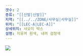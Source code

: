 ```yaml
---
갯수: 2
종류: "[[신발|신발]]"
지역: "[[../../ZONE/사무실|사무실]]"
위치: "[[LEC-A|LEC-A]]"
상세위치: 샤오미 박스
설명: 지유꺼 흰색, 내꺼 검정색
---
```

![](http://192.168.50.22/devices/240427_IMG_0293.jpg)
